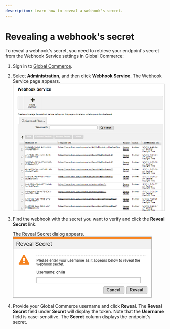 ```yaml
---
description: Learn how to reveal a webhook's secret.
---
```


# Revealing a webhook's secret

To reveal a webhook's secret, you need to retrieve your endpoint's secret from the Webhook Service settings in Global Commerce:

1. Sign in to [Global Commerce](https://gc.digitalriver.com/gc/ent/login.do).
2. Select **Administration**, and then click **Webhook Service**. The Webhook Service page appears. \
   <img src="../../../.gitbook/assets/Webhook-Service (1).png" alt="" data-size="original">&#x20;
3.  Find the webhook with the secret you want to verify and click the **Reveal Secret** link.

    The Reveal Secret dialog appears.\
    &#x20;<img src="../../../.gitbook/assets/Reveal-Secret.png" alt="" data-size="original">&#x20;
4. Provide your Global Commerce username and click **Reveal**. The **Reveal Secret** field under **Secret** will display the token. Note that the **Username** field is case-sensitive. The **Secret** column displays the endpoint's secret.
